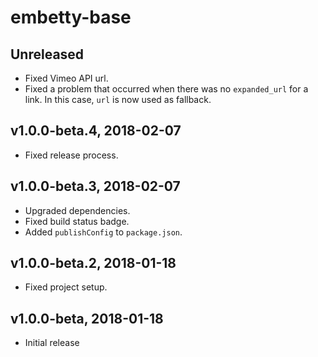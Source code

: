 # embetty-base

## Unreleased

- Fixed Vimeo API url.
- Fixed a problem that occurred when there was no `expanded_url` for a link. In this case, `url` is now used as fallback.

## v1.0.0-beta.4, 2018-02-07

- Fixed release process.

## v1.0.0-beta.3, 2018-02-07

- Upgraded dependencies.
- Fixed build status badge.
- Added `publishConfig` to `package.json`.

## v1.0.0-beta.2, 2018-01-18

- Fixed project setup.

## v1.0.0-beta, 2018-01-18

- Initial release
